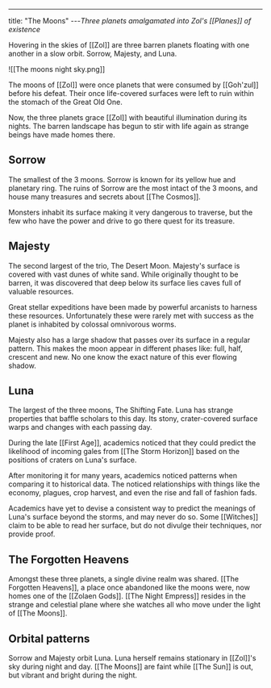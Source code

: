 ---
title: "The Moons"
---*Three planets amalgamated into Zol's [[Planes]] of existence*

Hovering in the skies of [[Zol]] are three barren planets floating with one another in a slow orbit. Sorrow, Majesty, and Luna.

![[The moons night sky.png]]

The moons of [[Zol]] were once planets that were consumed by [[Goh'zul]] before his defeat. Their once life-covered surfaces were left to ruin within the stomach of the Great Old One.

Now, the three planets grace [[Zol]] with beautiful illumination during its nights. The barren landscape has begun to stir with life again as strange beings have made homes there.

## Sorrow
The smallest of the 3 moons. Sorrow is known for its yellow hue and planetary ring. The ruins of Sorrow are the most intact of the 3 moons, and house many treasures and secrets about [[The Cosmos]].

Monsters inhabit its surface making it very dangerous to traverse, but the few who have the power and drive to go there quest for its treasure.

## Majesty
The second largest of the trio, The Desert Moon. Majesty's surface is covered with vast dunes of white sand. While originally thought to be barren, it was discovered that deep below its surface lies caves full of valuable resources.

Great stellar expeditions have been made by powerful arcanists to harness these resources. Unfortunately these were rarely met with success as the planet is inhabited by colossal omnivorous worms.

Majesty also has a large shadow that passes over its surface in a regular pattern. This makes the moon appear in different phases like: full, half, crescent and new. No one know the exact nature of this ever flowing shadow. 

## Luna
The largest of the three moons, The Shifting Fate. Luna has strange properties that baffle scholars to this day. Its stony, crater-covered surface warps and changes with each passing day.

During the late [[First Age]], academics noticed that they could predict the likelihood of incoming gales from [[The Storm Horizon]] based on the positions of craters on Luna's surface.

After monitoring it for many years, academics noticed patterns when comparing it to historical data. The noticed relationships with things like the economy, plagues, crop harvest, and even the rise and fall of fashion fads.

Academics have yet to devise a consistent way to predict the meanings of Luna's surface beyond the storms, and may never do so. Some [[Witches]] claim to be able to read her surface, but do not divulge their techniques, nor provide proof.

## The Forgotten Heavens
Amongst these three planets, a single divine realm was shared. [[The Forgotten Heavens]], a place once abandoned like the moons were, now homes one of the [[Zolaen Gods]]. [[The Night Empress]] resides in the strange and celestial plane where she watches all who move under the light of [[The Moons]].

## Orbital patterns
Sorrow and Majesty orbit Luna. Luna herself remains stationary in [[Zol]]'s sky during night and day. [[The Moons]] are faint while [[The Sun]] is out, but vibrant and bright during the night.